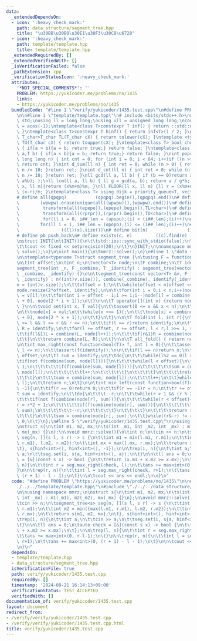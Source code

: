 ```yaml
---
data:
  _extendedDependsOn:
  - icon: ':heavy_check_mark:'
    path: data_structure/segment_tree.hpp
    title: "\u30BB\u30B0\u30E1\u30F3\u30C8\u6728"
  - icon: ':heavy_check_mark:'
    path: template/template.hpp
    title: template/template.hpp
  _extendedRequiredBy: []
  _extendedVerifiedWith: []
  _isVerificationFailed: false
  _pathExtension: cpp
  _verificationStatusIcon: ':heavy_check_mark:'
  attributes:
    '*NOT_SPECIAL_COMMENTS*': ''
    PROBLEM: https://yukicoder.me/problems/no/1435
    links:
    - https://yukicoder.me/problems/no/1435
  bundledCode: "#line 1 \"verify/yukicoder/1435.test.cpp\"\n#define PROBLEM \"https://yukicoder.me/problems/no/1435\"\
    \n\n#line 1 \"template/template.hpp\"\n# include <bits/stdc++.h>\nusing namespace\
    \ std;\nusing ll = long long;\nusing ull = unsigned long long;\nconst double pi\
    \ = acos(-1);\ntemplate<class T>constexpr T inf() { return ::std::numeric_limits<T>::max();\
    \ }\ntemplate<class T>constexpr T hinf() { return inf<T>() / 2; }\ntemplate <typename\
    \ T_char>T_char TL(T_char cX) { return tolower(cX); }\ntemplate <typename T_char>T_char\
    \ TU(T_char cX) { return toupper(cX); }\ntemplate<class T> bool chmin(T& a,T b)\
    \ { if(a > b){a = b; return true;} return false; }\ntemplate<class T> bool chmax(T&\
    \ a,T b) { if(a < b){a = b; return true;} return false; }\nint popcnt(unsigned\
    \ long long n) { int cnt = 0; for (int i = 0; i < 64; i++)if ((n >> i) & 1)cnt++;\
    \ return cnt; }\nint d_sum(ll n) { int ret = 0; while (n > 0) { ret += n % 10;\
    \ n /= 10; }return ret; }\nint d_cnt(ll n) { int ret = 0; while (n > 0) { ret++;\
    \ n /= 10; }return ret; }\nll gcd(ll a, ll b) { if (b == 0)return a; return gcd(b,\
    \ a%b); };\nll lcm(ll a, ll b) { ll g = gcd(a, b); return a / g*b; };\nll MOD(ll\
    \ x, ll m){return (x%m+m)%m; }\nll FLOOR(ll x, ll m) {ll r = (x%m+m)%m; return\
    \ (x-r)/m; }\ntemplate<class T> using dijk = priority_queue<T, vector<T>, greater<T>>;\n\
    # define all(qpqpq)           (qpqpq).begin(),(qpqpq).end()\n# define UNIQUE(wpwpw)\
    \        (wpwpw).erase(unique(all((wpwpw))),(wpwpw).end())\n# define LOWER(epepe)\
    \         transform(all((epepe)),(epepe).begin(),TL<char>)\n# define UPPER(rprpr)\
    \         transform(all((rprpr)),(rprpr).begin(),TU<char>)\n# define rep(i,upupu)\
    \         for(ll i = 0, i##_len = (upupu);(i) < (i##_len);(i)++)\n# define reps(i,opopo)\
    \        for(ll i = 1, i##_len = (opopo);(i) <= (i##_len);(i)++)\n# define len(x)\
    \                ((ll)(x).size())\n# define bit(n)               (1LL << (n))\n\
    # define pb push_back\n# define exists(c, e)         ((c).find(e) != (c).end())\n\
    \nstruct INIT{\n\tINIT(){\n\t\tstd::ios::sync_with_stdio(false);\n\t\tstd::cin.tie(0);\n\
    \t\tcout << fixed << setprecision(20);\n\t}\n}INIT;\n\nnamespace mmrz {\n\tvoid\
    \ solve();\n}\n\nint main(){\n\tmmrz::solve();\n}\n#line 1 \"data_structure/segment_tree.hpp\"\
    \n\ntemplate<typename T>struct segment_tree {\n\tusing F = function<T(T, T)>;\n\
    \n\tint offset;\n\tint n;\n\tvector<T> node;\n\tF combine;\n\tT identify;\n\n\t\
    segment_tree(int _n, F _combine, T _identify) : segment_tree(vector<T>(_n, _identify),\
    \ _combine, _identify) {}\n\n\tsegment_tree(const vector<T> &v, F _combine, T\
    \ _identify) : n((int)v.size()), combine(_combine), identify(_identify) {\n\t\t\
    n = (int)v.size();\n\t\toffset = 1;\n\t\twhile(offset < n)offset <<= 1;\n\n\t\t\
    node.resize(2*offset, identify);\n\n\t\tfor(int i = 0;i < n;i++)node[i + offset]\
    \ = v[i];\n\t\tfor(int i = offset - 1;i >= 1;i--)node[i] = combine(node[2 * i\
    \ + 0], node[2 * i + 1]);\n\t}\n\n\tT operator[](int x) {return node[x + offset];\
    \ }\n\n\tvoid set(int x, T val){\n\t\tassert(0 <= x && x < n);\n\t\tx += offset;\n\
    \n\t\tnode[x] = val;\n\t\twhile(x >>= 1){;\n\t\t\tnode[x] = combine(node[2 * x\
    \ + 0], node[2 * x + 1]);\n\t\t}\n\t}\n\n\tT fold(int l, int r){\n\t\tassert(0\
    \ <= l && l <= r && r <= n);\n\t\tif(l == r)return identify;\n\n\t\tT L = identify,\
    \ R = identify;\n\t\tfor(l += offset, r += offset; l < r;l >>= 1, r >>= 1){\n\t\
    \t\tif(l&1)L = combine(L, node[l++]);\n\t\t\tif(r&1)R = combine(node[--r], R);\n\
    \t\t}\n\t\treturn combine(L, R);\n\t}\n\n\tT all_fold() { return node[1]; };\n\
    \n\tint max_right(const function<bool(T)> f, int l = 0){\n\t\tassert(0 <= l &&\
    \ l <= n);\n\t\tassert(f(identify));\n\n\t\tif(l == n)return n;\n\t\t\n\t\tl +=\
    \ offset;\n\t\tT sum = identify;\n\t\tdo{\n\t\t\twhile(l%2 == 0)l >>= 1;\n\t\t\
    \tif(not f(combine(sum, node[l]))){\n\t\t\t\twhile(l < offset){\n\t\t\t\t\tl <<=\
    \ 1;\n\t\t\t\t\tif(f(combine(sum, node[l]))){\n\t\t\t\t\t\tsum = combine(sum,\
    \ node[l]);\n\t\t\t\t\t\tl++;\n\t\t\t\t\t}\n\t\t\t\t}\n\t\t\t\treturn l - offset;\n\
    \t\t\t}\n\t\t\tsum = combine(sum, node[l]);\n\t\t\tl++;\n\t\t}while((l&-l) !=\
    \ l);\n\t\treturn n;\n\t}\n\n\tint min_left(const function<bool(T)> f, int r =\
    \ -1){\n\t\tif(r == 0)return 0;\n\t\tif(r == -1)r = n;\n\t\tr += offset;\n\t\t\
    T sum = identify;\n\t\tdo{\n\t\t\t--r;\n\t\t\twhile(r > 1 && (r % 2))r >>= 1;\n\
    \t\t\tif(not f(combine(node[r], sum))){\n\t\t\t\twhile(r < offset){\n\t\t\t\t\t\
    r = r*2 + 1;\n\t\t\t\t\tif(f(combine(node[r], sum))){\n\t\t\t\t\t\tsum = combine(node[r],\
    \ sum);\n\t\t\t\t\t\t--r;\n\t\t\t\t\t}\n\t\t\t\t}\n\t\t\t\treturn r+1 - offset;\n\
    \t\t\t}\n\t\t\tsum = combine(node[r], sum);\n\t\t}while((r&-r) != r);\n\t\treturn\
    \ 0;\n\t}\n};\n#line 5 \"verify/yukicoder/1435.test.cpp\"\n\nusing namespace mmrz;\n\
    \nstruct s{\n\tint m1, m2, mx;\n\ts(int _m1, int _m2, int _mx) : m1(_m1), m2(_m2),\
    \ mx(_mx) {}\n};\n\nvoid mmrz::solve(){\n\tint n;\n\tcin >> n;\n\tsegment_tree<s>\
    \ seg(n, [](s l, s r) -> s {\n\t\tint m1 = min(l.m1, r.m1);\n\t\tint m2 = min({max(l.m1,\
    \ r.m1), l.m2, r.m2});\n\t\tint mx = max(l.mx, r.mx);\n\t\treturn s{m1, m2, mx};\n\
    \t}, s{hinf<int>(), hinf<int>(), -1});\n\n\trep(i, n){\n\t\tint a;\n\t\tcin >>\
    \ a;\n\t\tseg.set(i, s{a, hinf<int>(), a});\n\t}\n\n\tll ans = 0;\n\tauto check\
    \ = [&](const s x) -> bool {\n\t\treturn (x.m1 + x.m2 >= x.mx);\n\t};\n\n\trep(l,\
    \ n){\n\t\tint r = seg.max_right(check, l);\n\t\tans += max<int>(0, r-l-1);\n\t\
    }\n\n\trep(r, n){\n\t\tint l = seg.max_right(check, r+1);\n\t\tans += max<int>(0,\
    \ (r + 1) - l - 1);\n\t}\n\n\tcout << ans << endl;\n\n}\n"
  code: "#define PROBLEM \"https://yukicoder.me/problems/no/1435\"\n\n#include \"\
    ./../../template/template.hpp\"\n#include \"./../../data_structure/segment_tree.hpp\"\
    \n\nusing namespace mmrz;\n\nstruct s{\n\tint m1, m2, mx;\n\ts(int _m1, int _m2,\
    \ int _mx) : m1(_m1), m2(_m2), mx(_mx) {}\n};\n\nvoid mmrz::solve(){\n\tint n;\n\
    \tcin >> n;\n\tsegment_tree<s> seg(n, [](s l, s r) -> s {\n\t\tint m1 = min(l.m1,\
    \ r.m1);\n\t\tint m2 = min({max(l.m1, r.m1), l.m2, r.m2});\n\t\tint mx = max(l.mx,\
    \ r.mx);\n\t\treturn s{m1, m2, mx};\n\t}, s{hinf<int>(), hinf<int>(), -1});\n\n\
    \trep(i, n){\n\t\tint a;\n\t\tcin >> a;\n\t\tseg.set(i, s{a, hinf<int>(), a});\n\
    \t}\n\n\tll ans = 0;\n\tauto check = [&](const s x) -> bool {\n\t\treturn (x.m1\
    \ + x.m2 >= x.mx);\n\t};\n\n\trep(l, n){\n\t\tint r = seg.max_right(check, l);\n\
    \t\tans += max<int>(0, r-l-1);\n\t}\n\n\trep(r, n){\n\t\tint l = seg.max_right(check,\
    \ r+1);\n\t\tans += max<int>(0, (r + 1) - l - 1);\n\t}\n\n\tcout << ans << endl;\n\
    \n}\n"
  dependsOn:
  - template/template.hpp
  - data_structure/segment_tree.hpp
  isVerificationFile: true
  path: verify/yukicoder/1435.test.cpp
  requiredBy: []
  timestamp: '2024-09-21 16:14:13+09:00'
  verificationStatus: TEST_ACCEPTED
  verifiedWith: []
documentation_of: verify/yukicoder/1435.test.cpp
layout: document
redirect_from:
- /verify/verify/yukicoder/1435.test.cpp
- /verify/verify/yukicoder/1435.test.cpp.html
title: verify/yukicoder/1435.test.cpp
---
```

